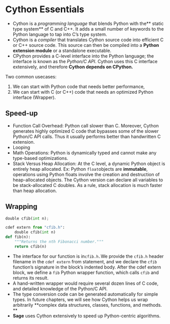 # Cython Essentials

* Cython is a _programming language_ that blends Python with the** static type system** of C and C++. It adds a small number of keywords to the Python language to tap into C’s type system.
* Cython is a _compiler_ that translates Cython source code into efficient C or C++ source code. This source can then be compiled into a **Python extension module** or a standalone executable.
* CPython provides a C-level interface into the Python language; the interface is known as the _Python/C API_. Cython uses this C interface extensively, and therefore **Cython depends on CPython.**

Two common usecases:

1. We can start with Python code that needs better performance, 
2. We can start with C \(or C++\) code that needs an optimized Python interface \(Wrapper\). 

## Speed-up

* Function Call Overhead: Python call slower than C. Moreover, Cython generates highly optimized C code that bypasses some of the slower Python/C API calls. Thus it usually performs better than handwritten C extension.
* Looping
* Math Operations:  Python is dynamically typed and cannot make any type-based optimizations.
* Stack Versus Heap Allocation: At the C level, a dynamic Python object is entirely heap allocated. Ex: Python `float`objects are **immutable**, operations using Python floats involve the creation and destruction of heap-allocated objects. The Cython version can declare all variables to be stack-allocated C doubles. As a rule, stack allocation is much faster than heap allocation. 

## Wrapping

```py
double cfib(int n);

cdef extern from "cfib.h":
    double cfib(int n)
def fib(n):
    """Returns the nth Fibonacci number."""
    return cfib(n)
```

* The interface for our function is in`cfib.h.`We provide the `cfib.h` header filename in the `cdef extern` from statement, and we declare the `cfib` function’s signature in the block’s indented body. After the cdef extern block, we define a `fib` Python wrapper function, which calls `cfib` and returns its result.
* A hand-written wrapper would require several dozen lines of C code, and detailed knowledge of the Python/C API. 
* The type conversion code can be generated automatically for simple types. In future chapters, we will see how Cython helps us wrap arbitrarily **complex data structures, classes, functions, and methods. **
* **Sage** uses Cython extensively to speed up Python-centric algorithms.



